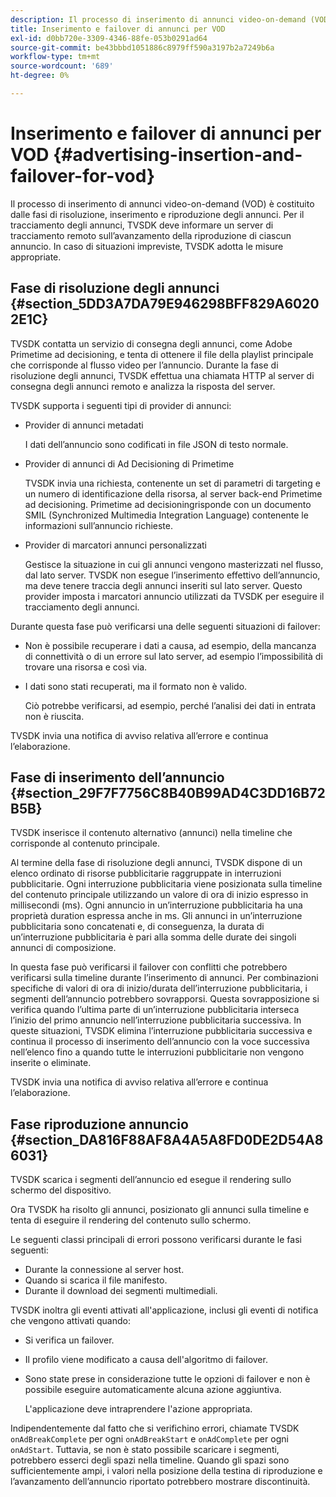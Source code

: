 ```yaml
---
description: Il processo di inserimento di annunci video-on-demand (VOD) è costituito dalle fasi di risoluzione, inserimento e riproduzione degli annunci. Per il tracciamento degli annunci, TVSDK deve informare un server di tracciamento remoto sull’avanzamento della riproduzione di ciascun annuncio. In caso di situazioni impreviste, TVSDK adotta le misure appropriate.
title: Inserimento e failover di annunci per VOD
exl-id: d0bb720e-3309-4346-88fe-053b0291ad64
source-git-commit: be43bbbd1051886c8979ff590a3197b2a7249b6a
workflow-type: tm+mt
source-wordcount: '689'
ht-degree: 0%

---
```


# Inserimento e failover di annunci per VOD {#advertising-insertion-and-failover-for-vod}

Il processo di inserimento di annunci video-on-demand (VOD) è costituito dalle fasi di risoluzione, inserimento e riproduzione degli annunci. Per il tracciamento degli annunci, TVSDK deve informare un server di tracciamento remoto sull’avanzamento della riproduzione di ciascun annuncio. In caso di situazioni impreviste, TVSDK adotta le misure appropriate.

## Fase di risoluzione degli annunci {#section_5DD3A7DA79E946298BFF829A60202E1C}

TVSDK contatta un servizio di consegna degli annunci, come Adobe Primetime ad decisioning, e tenta di ottenere il file della playlist principale che corrisponde al flusso video per l’annuncio. Durante la fase di risoluzione degli annunci, TVSDK effettua una chiamata HTTP al server di consegna degli annunci remoto e analizza la risposta del server.

TVSDK supporta i seguenti tipi di provider di annunci:

* Provider di annunci metadati

   I dati dell’annuncio sono codificati in file JSON di testo normale.
* Provider di annunci di Ad Decisioning di Primetime

   TVSDK invia una richiesta, contenente un set di parametri di targeting e un numero di identificazione della risorsa, al server back-end Primetime ad decisioning. Primetime ad decisioningrisponde con un documento SMIL (Synchronized Multimedia Integration Language) contenente le informazioni sull’annuncio richieste.
* Provider di marcatori annunci personalizzati

   Gestisce la situazione in cui gli annunci vengono masterizzati nel flusso, dal lato server. TVSDK non esegue l’inserimento effettivo dell’annuncio, ma deve tenere traccia degli annunci inseriti sul lato server. Questo provider imposta i marcatori annuncio utilizzati da TVSDK per eseguire il tracciamento degli annunci.

Durante questa fase può verificarsi una delle seguenti situazioni di failover:

* Non è possibile recuperare i dati a causa, ad esempio, della mancanza di connettività o di un errore sul lato server, ad esempio l’impossibilità di trovare una risorsa e così via.
* I dati sono stati recuperati, ma il formato non è valido.

   Ciò potrebbe verificarsi, ad esempio, perché l’analisi dei dati in entrata non è riuscita.

TVSDK invia una notifica di avviso relativa all’errore e continua l’elaborazione.

## Fase di inserimento dell’annuncio {#section_29F7F7756C8B40B99AD4C3DD16B72B5B}

TVSDK inserisce il contenuto alternativo (annunci) nella timeline che corrisponde al contenuto principale.

Al termine della fase di risoluzione degli annunci, TVSDK dispone di un elenco ordinato di risorse pubblicitarie raggruppate in interruzioni pubblicitarie. Ogni interruzione pubblicitaria viene posizionata sulla timeline del contenuto principale utilizzando un valore di ora di inizio espresso in millisecondi (ms). Ogni annuncio in un’interruzione pubblicitaria ha una proprietà duration espressa anche in ms. Gli annunci in un’interruzione pubblicitaria sono concatenati e, di conseguenza, la durata di un’interruzione pubblicitaria è pari alla somma delle durate dei singoli annunci di composizione.

In questa fase può verificarsi il failover con conflitti che potrebbero verificarsi sulla timeline durante l’inserimento di annunci. Per combinazioni specifiche di valori di ora di inizio/durata dell’interruzione pubblicitaria, i segmenti dell’annuncio potrebbero sovrapporsi. Questa sovrapposizione si verifica quando l’ultima parte di un’interruzione pubblicitaria interseca l’inizio del primo annuncio nell’interruzione pubblicitaria successiva. In queste situazioni, TVSDK elimina l’interruzione pubblicitaria successiva e continua il processo di inserimento dell’annuncio con la voce successiva nell’elenco fino a quando tutte le interruzioni pubblicitarie non vengono inserite o eliminate.

TVSDK invia una notifica di avviso relativa all’errore e continua l’elaborazione.

## Fase riproduzione annuncio {#section_DA816F88AF8A4A5A8FD0DE2D54A86031}

TVSDK scarica i segmenti dell’annuncio ed esegue il rendering sullo schermo del dispositivo.

Ora TVSDK ha risolto gli annunci, posizionato gli annunci sulla timeline e tenta di eseguire il rendering del contenuto sullo schermo.

Le seguenti classi principali di errori possono verificarsi durante le fasi seguenti:

* Durante la connessione al server host.
* Quando si scarica il file manifesto.
* Durante il download dei segmenti multimediali.

TVSDK inoltra gli eventi attivati all&#39;applicazione, inclusi gli eventi di notifica che vengono attivati quando:

* Si verifica un failover.
* Il profilo viene modificato a causa dell&#39;algoritmo di failover.
* Sono state prese in considerazione tutte le opzioni di failover e non è possibile eseguire automaticamente alcuna azione aggiuntiva.

   L&#39;applicazione deve intraprendere l&#39;azione appropriata.

Indipendentemente dal fatto che si verifichino errori, chiamate TVSDK `onAdBreakComplete` per ogni `onAdBreakStart` e `onAdComplete` per ogni `onAdStart`. Tuttavia, se non è stato possibile scaricare i segmenti, potrebbero esserci degli spazi nella timeline. Quando gli spazi sono sufficientemente ampi, i valori nella posizione della testina di riproduzione e l’avanzamento dell’annuncio riportato potrebbero mostrare discontinuità.
